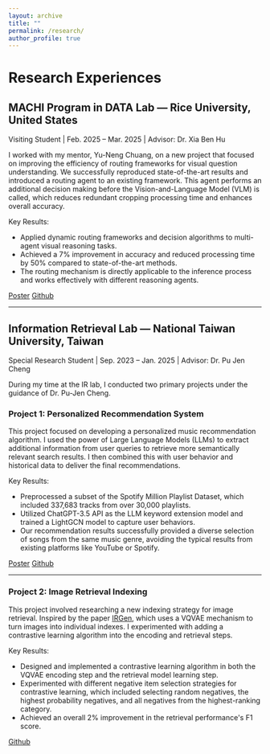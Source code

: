 ```yaml
---
layout: archive
title: ""
permalink: /research/
author_profile: true
---
```


# Research Experiences 

## MACHI Program in DATA Lab — Rice University, United States  
Visiting Student | Feb. 2025 – Mar. 2025 | Advisor: Dr. Xia Ben Hu

I worked with my mentor, Yu-Neng Chuang, on a new project that focused on improving the efficiency of routing frameworks for visual question understanding. We successfully reproduced state-of-the-art results and introduced a routing agent to an existing framework. This agent performs an additional decision making before the Vision-and-Language Model (VLM) is called, which reduces redundant cropping processing time and enhances overall accuracy.

Key Results:
- Applied dynamic routing frameworks and decision algorithms to multi-agent visual reasoning tasks.  
- Achieved a 7% improvement in accuracy and reduced processing time by 50% compared to state-of-the-art methods.  
- The routing mechanism is directly applicable to the inference process and works effectively with different reasoning agents.

[Poster](/files/machi_poster.pdf) [Github](https://github.com/szujuchen/Rice-MACHI-Program)

---

## Information Retrieval Lab — National Taiwan University, Taiwan  
Special Research Student | Sep. 2023 – Jan. 2025 | Advisor: Dr. Pu Jen Cheng

During my time at the IR lab, I conducted two primary projects under the guidance of Dr. Pu-Jen Cheng.

### Project 1: Personalized Recommendation System
This project focused on developing a personalized music recommendation algorithm. I used the power of Large Language Models (LLMs) to extract additional information from user queries to retrieve more semantically relevant search results. I then combined this with user behavior and historical data to deliver the final recommendations.

Key Results:
- Preprocessed a subset of the Spotify Million Playlist Dataset, which included 337,683 tracks from over 30,000 playlists.
- Utilized ChatGPT-3.5 API as the LLM keyword extension model and trained a LightGCN model to capture user behaviors.
- Our recommendation results successfully provided a diverse selection of songs from the same music genre, avoiding the typical results from existing platforms like YouTube or Spotify.

[Poster](/files/pjlab_poster.pdf) [Github](https://github.com/szujuchen/Special-Research)

---

### Project 2: Image Retrieval Indexing

This project involved researching a new indexing strategy for image retrieval. Inspired by the paper [IRGen](https://arxiv.org/abs/2303.10126), which uses a VQVAE mechanism to turn images into individual indexes. I experimented with adding a contrastive learning algorithm into the encoding and retrieval steps.

Key Results:
- Designed and implemented a contrastive learning algorithm in both the VQVAE encoding step and the retrieval model learning step.
- Experimented with different negative item selection strategies for contrastive learning, which included selecting random negatives, the highest probability negatives, and all negatives from the highest-ranking category.
- Achieved an overall 2% improvement in the retrieval performance's F1 score. 

[Github](https://github.com/szujuchen/Special-Research)